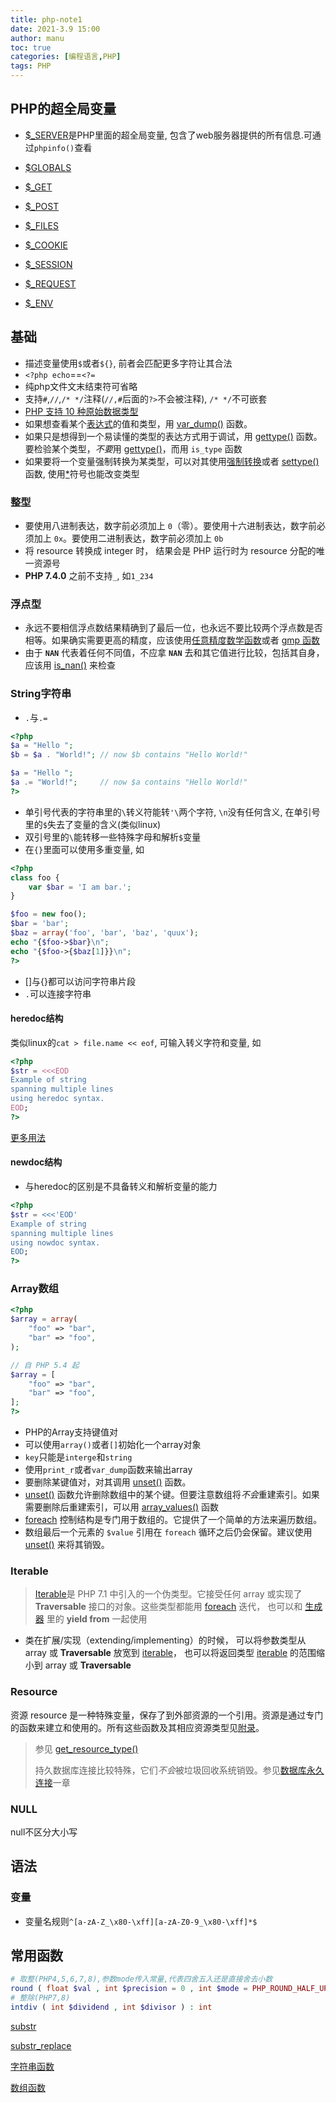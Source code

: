 ```yaml
---
title: php-note1
date: 2021-3.9 15:00
author: manu
toc: true
categories: [编程语言,PHP]
tags: PHP
---
```


## PHP的超全局变量

- [$_SERVER](https://www.php.net/manual/zh/reserved.variables.server.php)是PHP里面的超全局变量, 包含了web服务器提供的所有信息.可通过`phpinfo()`查看

- [$GLOBALS](https://www.php.net/manual/zh/reserved.variables.globals.php)
- [$_GET](https://www.php.net/manual/zh/reserved.variables.get.php)
- [$_POST](https://www.php.net/manual/zh/reserved.variables.post.php)
- [$_FILES](https://www.php.net/manual/zh/reserved.variables.files.php)
- [$_COOKIE](https://www.php.net/manual/zh/reserved.variables.cookies.php)
- [$_SESSION](https://www.php.net/manual/zh/reserved.variables.session.php)
- [$_REQUEST](https://www.php.net/manual/zh/reserved.variables.request.php)
- [$_ENV](https://www.php.net/manual/zh/reserved.variables.environment.php)

## 基础

- 描述变量使用`$`或者`${}`, 前者会匹配更多字符让其合法
- `<?php echo`==`<?=`
- 纯php文件文末结束符可省略
- 支持`#`,`//`,`/* */`注释(`//,#`后面的`?>`不会被注释), `/* */`不可嵌套
- [PHP 支持 10 种原始数据类型](https://www.php.net/manual/zh/language.types.intro.php)
- 如果想查看某个[表达式](https://www.php.net/manual/zh/language.expressions.php)的值和类型，用 [var_dump()](https://www.php.net/manual/zh/function.var-dump.php) 函数。
- 如果只是想得到一个易读懂的类型的表达方式用于调试，用 [gettype()](https://www.php.net/manual/zh/function.gettype.php) 函数。要检验某个类型，*不要*用 [gettype()](https://www.php.net/manual/zh/function.gettype.php)，而用 `is_type` 函数
- 如果要将一个变量强制转换为某类型，可以对其使用[强制转换](https://www.php.net/manual/zh/language.types.type-juggling.php#language.types.typecasting)或者 [settype()](https://www.php.net/manual/zh/function.settype.php) 函数, 使用[*](https://www.php.net/manual/zh/language.types.type-juggling.php)符号也能改变类型

### 整型

- 要使用八进制表达，数字前必须加上 `0`（零）。要使用十六进制表达，数字前必须加上 `0x`。要使用二进制表达，数字前必须加上 `0b`
- 将 resource 转换成 integer 时， 结果会是 PHP 运行时为 resource 分配的唯一资源号
- **PHP 7.4.0** 之前不支持`_`, 如`1_234`

### 浮点型

- 永远不要相信浮点数结果精确到了最后一位，也永远不要比较两个浮点数是否相等。如果确实需要更高的精度，应该使用[任意精度数学函数](https://www.php.net/manual/zh/ref.bc.php)或者 [gmp 函数](https://www.php.net/manual/zh/ref.gmp.php)
- 由于 **`NAN`** 代表着任何不同值，不应拿 **`NAN`** 去和其它值进行比较，包括其自身，应该用 [is_nan()](https://www.php.net/manual/zh/function.is-nan.php) 来检查

### String字符串

- `.`与`.=`

```php
<?php
$a = "Hello ";
$b = $a . "World!"; // now $b contains "Hello World!"

$a = "Hello ";
$a .= "World!";     // now $a contains "Hello World!"
?>
```

- 单引号代表的字符串里的`\`转义符能转`'\`两个字符, `\n`没有任何含义, 在单引号里的`$`失去了变量的含义(类似linux)
- 双引号里的`\`能转移一些特殊字母和解析`$`变量
- 在`{}`里面可以使用多重变量, 如

```php
<?php
class foo {
    var $bar = 'I am bar.';
}

$foo = new foo();
$bar = 'bar';
$baz = array('foo', 'bar', 'baz', 'quux');
echo "{$foo->$bar}\n";
echo "{$foo->{$baz[1]}}\n";
?>
```

- []与{}都可以访问字符串片段
- `.`可以连接字符串

#### heredoc结构

类似linux的`cat > file.name << eof`, 可输入转义字符和变量, 如

```PHP
<?php
$str = <<<EOD
Example of string
spanning multiple lines
using heredoc syntax.
EOD;
?>
```

[更多用法](https://www.php.net/manual/zh/language.types.string.php)

#### newdoc结构

- 与heredoc的区别是不具备转义和解析变量的能力

```php
<?php
$str = <<<'EOD'
Example of string
spanning multiple lines
using nowdoc syntax.
EOD;
?>
```

### Array数组

```php
<?php
$array = array(
    "foo" => "bar",
    "bar" => "foo",
);

// 自 PHP 5.4 起
$array = [
    "foo" => "bar",
    "bar" => "foo",
];
?>
```

- PHP的Array支持键值对
- 可以使用`array()`或者`[]`初始化一个array对象
- `key`只能是`interge`和`string`
- 使用`print_r`或者`var_dump`函数来输出array
- 要删除某键值对，对其调用 [unset()](https://www.php.net/manual/zh/function.unset.php) 函数。
- [unset()](https://www.php.net/manual/zh/function.unset.php) 函数允许删除数组中的某个键。但要注意数组将*不会*重建索引。如果需要删除后重建索引，可以用 [array_values()](https://www.php.net/manual/zh/function.array-values.php) 函数
- [foreach](https://www.php.net/manual/zh/control-structures.foreach.php) 控制结构是专门用于数组的。它提供了一个简单的方法来遍历数组。
- 数组最后一个元素的 `$value` 引用在 `foreach` 循环之后仍会保留。建议使用 [unset()](https://www.php.net/manual/zh/function.unset.php) 来将其销毁。

### Iterable

> [Iterable](https://www.php.net/manual/zh/language.types.iterable.php)是 PHP 7.1 中引入的一个伪类型。它接受任何 array 或实现了 **Traversable** 接口的对象。这些类型都能用 [foreach](https://www.php.net/manual/zh/control-structures.foreach.php) 迭代， 也可以和 [生成器](https://www.php.net/manual/zh/language.generators.php) 里的 **yield from** 一起使用

- 类在扩展/实现（extending/implementing）的时候， 可以将参数类型从 array 或 **Traversable** 放宽到 [iterable](https://www.php.net/manual/zh/language.types.iterable.php)， 也可以将返回类型 [iterable](https://www.php.net/manual/zh/language.types.iterable.php) 的范围缩小到 array 或 **Traversable**

### Resource

资源 resource 是一种特殊变量，保存了到外部资源的一个引用。资源是通过专门的函数来建立和使用的。所有这些函数及其相应资源类型见[附录](https://www.php.net/manual/zh/resource.php)。

> 参见 [get_resource_type()](https://www.php.net/manual/zh/function.get-resource-type.php)
>
> 持久数据库连接比较特殊，它们*不会*被垃圾回收系统销毁。参见[数据库永久连接](https://www.php.net/manual/zh/features.persistent-connections.php)一章

### NULL

null不区分大小写

## 语法

### 变量

- 变量名规则`^[a-zA-Z_\x80-\xff][a-zA-Z0-9_\x80-\xff]*$`	



## 常用函数

```php
# 取整(PHP4,5,6,7,8),参数mode传入常量,代表四舍五入还是直接舍去小数
round ( float $val , int $precision = 0 , int $mode = PHP_ROUND_HALF_UP ) : float
# 整除(PHP7,8)
intdiv ( int $dividend , int $divisor ) : int
```

[substr](https://www.php.net/manual/zh/function.substr.php)

[substr_replace](https://www.php.net/manual/zh/function.substr-replace.php)

[字符串函数](https://www.php.net/manual/zh/ref.strings.php)

[数组函数](https://www.php.net/manual/zh/ref.array.php)